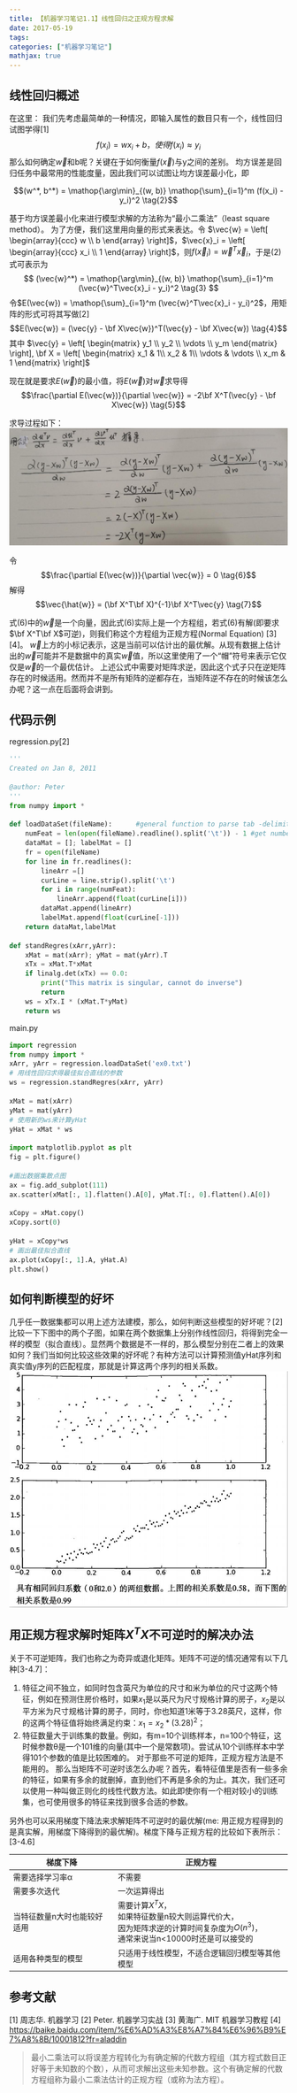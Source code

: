 ```yaml
---
title: 【机器学习笔记1.1】线性回归之正规方程求解
date: 2017-05-19
tags:
categories: ["机器学习笔记"]
mathjax: true
---
```


## 线性回归概述
在这里：
我们先考虑最简单的一种情况，即输入属性的数目只有一个，线性回归试图学得[1]
$$f(x_i) = w x_i + b，使得f(x_i) \approx y_i \tag{1}$$
那么如何确定$\vec{w}$和b呢？关键在于如何衡量$f(\vec{x})$与y之间的差别。
均方误差是回归任务中最常用的性能度量，因此我们可以试图让均方误差最小化，即
<!-- more -->

$$(w^*, b^*) = \mathop{\arg\min}_{(w, b)} \mathop{\sum}_{i=1}^m (f(x_i) - y_i)^2 \tag{2}$$


基于均方误差最小化来进行模型求解的方法称为“最小二乘法”（least square method）。
为了方便，我们这里用向量的形式来表达。令 $\vec{w} = 
\left[ \begin{array}{ccc}
w \\
b \end{array} \right]$，$\vec{x}_i = 
\left[ \begin{array}{ccc}
x_i \\
1 \end{array} \right]$，则$f(\vec{x}_i) = \vec{w}^T\vec{x}_i$，于是(2)式可表示为
$$
(\vec{w}^*) = \mathop{\arg\min}_{(w, b)} \mathop{\sum}_{i=1}^m (\vec{w}^T\vec{x}_i - y_i)^2 \tag{3}
$$
令$E(\vec{w}) = \mathop{\sum}_{i=1}^m (\vec{w}^T\vec{x}_i - y_i)^2$，用矩阵的形式可将其写做[2]
$$E(\vec{w}) = (\vec{y} - \bf X\vec{w})^T(\vec{y} - \bf X\vec{w}) \tag{4}$$
其中
$\vec{y} =
\left[
\begin{matrix}
y_1 \\
y_2 \\
\vdots \\
y_m
\end{matrix}
\right],
\bf X =
\left[
\begin{matrix}
x_1 & 1\\
x_2 & 1\\
\vdots & \vdots \\
x_m & 1
\end{matrix}
\right]$

现在就是要求$E(\vec{w})$的最小值，将$E(\vec{w})$对$\vec{w}$求导得
$$\frac{\partial E(\vec{w})}{\partial \vec{w}} = -2\bf X^T(\vec{y} - \bf X\vec{w}) \tag{5}$$

求导过程如下：\
![E(w)对w求导过程)](https://github.com/JuneXia/JuneXia.github.io/raw/hexo/source/images/ml/%E7%BA%BF%E6%80%A7%E5%9B%9E%E5%BD%925.jpg)

令
$$\frac{\partial E(\vec{w})}{\partial \vec{w}} = 0 \tag{6}$$
解得
$$\vec{\hat{w}} = (\bf X^T\bf X)^{-1}\bf X^T\vec{y} \tag{7}$$

式(6)中的$\vec{w}$是一个向量，因此式(6)实际上是一个方程组，若式(6)有解(即要求$\bf X^T\bf X$可逆)，则我们称这个方程组为正规方程(Normal Equation) [3][4]。
$\vec{w}$上方的小标记表示，这是当前可以估计出的最优解。从现有数据上估计出的$\vec{w}$可能并不是数据中的真实$\vec{w}$值，所以这里使用了一个“帽”符号来表示它仅仅是$\vec{w}$的一个最优估计。
上述公式中需要对矩阵求逆，因此这个式子只在逆矩阵存在的时候适用。然而并不是所有矩阵的逆都存在，当矩阵逆不存在的时候该怎么办呢？这一点在后面将会讲到。

## 代码示例
regression.py[2]
```python
'''
Created on Jan 8, 2011

@author: Peter
'''
from numpy import *

def loadDataSet(fileName):      #general function to parse tab -delimited floats
    numFeat = len(open(fileName).readline().split('\t')) - 1 #get number of fields 
    dataMat = []; labelMat = []
    fr = open(fileName)
    for line in fr.readlines():
        lineArr =[]
        curLine = line.strip().split('\t')
        for i in range(numFeat):
            lineArr.append(float(curLine[i]))
        dataMat.append(lineArr)
        labelMat.append(float(curLine[-1]))
    return dataMat,labelMat

def standRegres(xArr,yArr):
    xMat = mat(xArr); yMat = mat(yArr).T
    xTx = xMat.T*xMat
    if linalg.det(xTx) == 0.0:
        print("This matrix is singular, cannot do inverse")
        return
    ws = xTx.I * (xMat.T*yMat)
    return ws
```
main.py

```python
import regression
from numpy import *
xArr, yArr = regression.loadDataSet('ex0.txt')
# 用线性回归求得最佳拟合直线的参数
ws = regression.standRegres(xArr, yArr)

xMat = mat(xArr)
yMat = mat(yArr)
# 使用新的ws来计算yHat
yHat = xMat * ws

import matplotlib.pyplot as plt
fig = plt.figure()

#画出数据集散点图
ax = fig.add_subplot(111)
ax.scatter(xMat[:, 1].flatten().A[0], yMat.T[:, 0].flatten().A[0])

xCopy = xMat.copy()
xCopy.sort(0)

yHat = xCopy*ws
# 画出最佳拟合直线
ax.plot(xCopy[:, 1].A, yHat.A)
plt.show()
```

## 如何判断模型的好坏
几乎任一数据集都可以用上述方法建模，那么，如何判断这些模型的好坏呢？[2]比较一下下图中的两个子图，如果在两个数据集上分别作线性回归，将得到完全一样的模型（拟合直线）。显然两个数据是不一样的，那么模型分别在二者上的效果如何？我们当如何比较这些效果的好坏呢？有种方法可以计算预测值yHat序列和真实值y序列的匹配程度，那就是计算这两个序列的相关系数。\
![](https://github.com/JuneXia/JuneXia.github.io/raw/hexo/source/images/ml/%E7%BA%BF%E6%80%A7%E5%9B%9E%E5%BD%924.jpg)

## 用正规方程求解时矩阵$X^TX$不可逆时的解决办法
关于不可逆矩阵，我们也称之为奇异或退化矩阵。矩阵不可逆的情况通常有以下几种[3-4.7]：

 1. 特征之间不独立，如同时包含英尺为单位的尺寸和米为单位的尺寸这两个特征，例如在预测住房价格时，如果$x_1$是以英尺为尺寸规格计算的房子，$x_2$是以平方米为尺寸规格计算的房子，同时，你也知道1米等于3.28英尺，这样，你的这两个特征值将始终满足约束：$x_1 = x_2 * (3.28)^2$；
 2. 特征数量大于训练集的数量。例如，有m=10个训练样本，n=100个特征，这时候参数θ是一个101维的向量(其中一个是常数项)。尝试从10个训练样本中学得101个参数的值是比较困难的。
对于那些不可逆的矩阵，正规方程方法是不能用的。
那么当矩阵不可逆时该怎么办呢？首先，看特征值里是否有一些多余的特征，如果有多余的就删掉，直到他们不再是多余的为止。其次，我们还可以使用一种叫做正则化的线性代数方法。如此即使你有一个相对较小的训练集，也可使用很多的特征来找到很多合适的参数。

另外也可以采用梯度下降法来求解矩阵不可逆时的最优解(me: 用正规方程得到的是真实解，用梯度下降得到的最优解)。梯度下降与正规方程的比较如下表所示：[3-4.6]

| 梯度下降                       | 正规方程 |     
| -------                       | -----   |
| 需要选择学习率α                 | 不需要   
| 需要多次迭代                    | 一次运算得出
| 当特征数量n大时也能较好适用        | 需要计算$X^TX$，<br>如果特征数量n较大则运算代价大，<br>因为矩阵求逆的计算时间复杂度为$O(n^3)$，<br>通常来说当n<10000时还是可以接受的
| 适用各种类型的模型                | 只适用于线性模型，不适合逻辑回归模型等其他模型


## 参考文献
[1] 周志华. 机器学习
[2] Peter. 机器学习实战
[3] 黄海广. MIT 机器学习教程
[4] https://baike.baidu.com/item/%E6%AD%A3%E8%A7%84%E6%96%B9%E7%A8%8B/10001812?fr=aladdin

> 最小二乘法可以将误差方程转化为有确定解的代数方程组（其方程式数目正好等于未知数的个数），从而可求解出这些未知参数。这个有确定解的代数方程组称为最小二乘法估计的正规方程（或称为法方程）。
